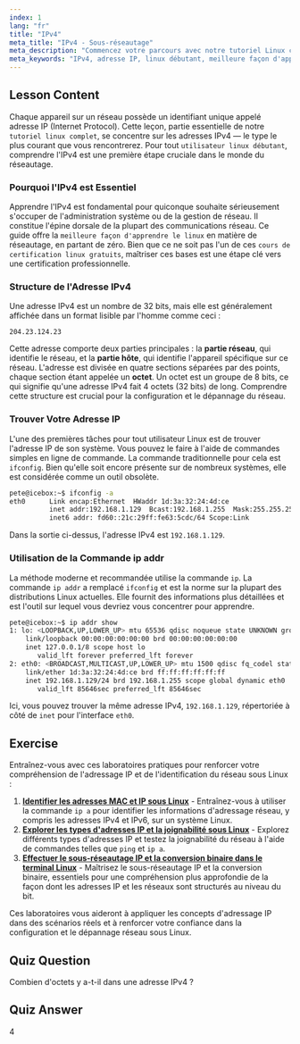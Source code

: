 ```yaml
---
index: 1
lang: "fr"
title: "IPv4"
meta_title: "IPv4 - Sous-réseautage"
meta_description: "Commencez votre parcours avec notre tutoriel Linux complet sur les adresses IPv4. Ce guide pour les utilisateurs Linux débutants est la meilleure façon d'apprendre le réseau Linux, couvrant la structure IP et les outils essentiels en ligne de commande comme ip addr."
meta_keywords: "IPv4, adresse IP, linux débutant, meilleure façon d'apprendre linux, tutoriel linux complet, meilleur cours linux en ligne gratuit, cours de certification linux gratuits, réseau linux, ifconfig, ip addr"
---
```


## Lesson Content

Chaque appareil sur un réseau possède un identifiant unique appelé adresse IP (Internet Protocol). Cette leçon, partie essentielle de notre `tutoriel linux complet`, se concentre sur les adresses IPv4 — le type le plus courant que vous rencontrerez. Pour tout `utilisateur linux débutant`, comprendre l'IPv4 est une première étape cruciale dans le monde du réseautage.

### Pourquoi l'IPv4 est Essentiel

Apprendre l'IPv4 est fondamental pour quiconque souhaite sérieusement s'occuper de l'administration système ou de la gestion de réseau. Il constitue l'épine dorsale de la plupart des communications réseau. Ce guide offre la `meilleure façon d'apprendre le linux` en matière de réseautage, en partant de zéro. Bien que ce ne soit pas l'un de ces `cours de certification linux gratuits`, maîtriser ces bases est une étape clé vers une certification professionnelle.

### Structure de l'Adresse IPv4

Une adresse IPv4 est un nombre de 32 bits, mais elle est généralement affichée dans un format lisible par l'homme comme ceci :

```
204.23.124.23
```

Cette adresse comporte deux parties principales : la **partie réseau**, qui identifie le réseau, et la **partie hôte**, qui identifie l'appareil spécifique sur ce réseau. L'adresse est divisée en quatre sections séparées par des points, chaque section étant appelée un **octet**. Un octet est un groupe de 8 bits, ce qui signifie qu'une adresse IPv4 fait 4 octets (32 bits) de long. Comprendre cette structure est crucial pour la configuration et le dépannage du réseau.

### Trouver Votre Adresse IP

L'une des premières tâches pour tout utilisateur Linux est de trouver l'adresse IP de son système. Vous pouvez le faire à l'aide de commandes simples en ligne de commande. La commande traditionnelle pour cela est `ifconfig`. Bien qu'elle soit encore présente sur de nombreux systèmes, elle est considérée comme un outil obsolète.

```bash
pete@icebox:~$ ifconfig -a
eth0      Link encap:Ethernet  HWaddr 1d:3a:32:24:4d:ce
          inet addr:192.168.1.129  Bcast:192.168.1.255  Mask:255.255.255.0
          inet6 addr: fd60::21c:29ff:fe63:5cdc/64 Scope:Link
```

Dans la sortie ci-dessus, l'adresse IPv4 est `192.168.1.129`.

### Utilisation de la Commande ip addr

La méthode moderne et recommandée utilise la commande `ip`. La commande `ip addr` a remplacé `ifconfig` et est la norme sur la plupart des distributions Linux actuelles. Elle fournit des informations plus détaillées et est l'outil sur lequel vous devriez vous concentrer pour apprendre.

```bash
pete@icebox:~$ ip addr show
1: lo: <LOOPBACK,UP,LOWER_UP> mtu 65536 qdisc noqueue state UNKNOWN group default qlen 1000
    link/loopback 00:00:00:00:00:00 brd 00:00:00:00:00:00
    inet 127.0.0.1/8 scope host lo
       valid_lft forever preferred_lft forever
2: eth0: <BROADCAST,MULTICAST,UP,LOWER_UP> mtu 1500 qdisc fq_codel state UP group default qlen 1000
    link/ether 1d:3a:32:24:4d:ce brd ff:ff:ff:ff:ff:ff
    inet 192.168.1.129/24 brd 192.168.1.255 scope global dynamic eth0
       valid_lft 85646sec preferred_lft 85646sec
```

Ici, vous pouvez trouver la même adresse IPv4, `192.168.1.129`, répertoriée à côté de `inet` pour l'interface `eth0`.

## Exercise

Entraînez-vous avec ces laboratoires pratiques pour renforcer votre compréhension de l'adressage IP et de l'identification du réseau sous Linux :

1. **[Identifier les adresses MAC et IP sous Linux](https://labex.io/fr/labs/comptia-identify-mac-and-ip-addresses-in-linux-592731)** - Entraînez-vous à utiliser la commande `ip a` pour identifier les informations d'adressage réseau, y compris les adresses IPv4 et IPv6, sur un système Linux.
2. **[Explorer les types d'adresses IP et la joignabilité sous Linux](https://labex.io/fr/labs/comptia-explore-ip-address-types-and-reachability-in-linux-592780)** - Explorez différents types d'adresses IP et testez la joignabilité du réseau à l'aide de commandes telles que `ping` et `ip a`.
3. **[Effectuer le sous-réseautage IP et la conversion binaire dans le terminal Linux](https://labex.io/fr/labs/comptia-perform-ip-subnetting-and-binary-conversion-in-the-linux-terminal-592782)** - Maîtrisez le sous-réseautage IP et la conversion binaire, essentiels pour une compréhension plus approfondie de la façon dont les adresses IP et les réseaux sont structurés au niveau du bit.

Ces laboratoires vous aideront à appliquer les concepts d'adressage IP dans des scénarios réels et à renforcer votre confiance dans la configuration et le dépannage réseau sous Linux.

## Quiz Question

Combien d'octets y a-t-il dans une adresse IPv4 ?

## Quiz Answer

4
